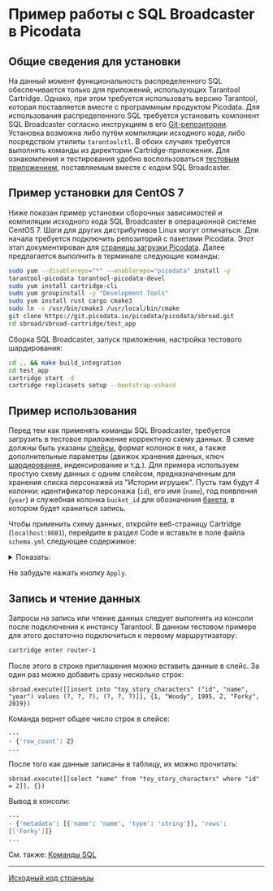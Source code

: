 # Пример работы с SQL Broadcaster в Picodata
## Общие сведения для установки
На данный момент функциональность распределенного SQL обеспечивается
только для приложений, использующих Tarantool Cartridge. Однако, при
этом требуется использовать версию Tarantool, которая поставляется
вместе с программным продуктом Picodata. Для использования
распределенного SQL требуется установить компонент SQL Broadcaster
согласно инструкциям в его
[Git-репозитории](https://git.picodata.io/picodata/picodata/sbroad).
Установка возможна либо путём компиляции исходного кода, либо
посредством утилиты `tarantoolctl`. В обоих случаях требуется выполнять
команды из директории Cartridge-приложения. Для ознакомления и
тестирования удобно воспользоваться [тестовым
приложением](https://git.picodata.io/picodata/picodata/sbroad/-/tree/main/sbroad-cartridge/test_app),
поставляемым вместе с кодом SQL Broadcaster.

## Пример установки для CentOS 7
Ниже показан пример установки сборочных зависимостей и компиляции
исходного кода SQL Broadcaster в операционной системе CentOS 7. Шаги для
других дистрибутивов Linux могут отличаться. Для начала требуется
подключить репозиторий с пакетами Picodata. Этот этап документирован для
[страницы загрузки Picodata](https://picodata.io/download/). Далее
предлагается выполнить в терминале следующие команды:

<style>
  code {
    white-space : pre-wrap !important;
    word-break: break-word;
  }
</style>

````bash
sudo yum --disablerepo="*" --enablerepo="picodata" install -y tarantool-picodata tarantool-picodata-devel
sudo yum install cartridge-cli
sudo yum groupinstall -y "Development Tools"
sudo yum install rust cargo cmake3
sudo ln -s /usr/bin/cmake3 /usr/local/bin/cmake
git clone https://git.picodata.io/picodata/picodata/sbroad.git
cd sbroad/sbroad-cartridge/test_app
````

Сборка SQL Broadcaster, запуск приложения, настройка тестового шардирования:
````bash
cd .. && make build_integration
cd test_app
cartridge start -d
cartridge replicasets setup --bootstrap-vshard
````
## Пример использования
Перед тем как применять команды SQL Broadcaster, требуется загрузить в
тестовое приложение корректную схему данных. В схеме должны быть указаны
[спейсы](../glossary.md#space), формат колонок в них, а также
дополнительные параметры (движок хранения данных, ключ
[шардирования](../glossary.md#sharding),
индексирование и т.д.). Для примера используем простую схему данных с
одним спейсом, предназначенным для хранения списка персонажей из
"Истории игрушек". Пусть там будут 4 колонки: идентификатор персонажа
(`id`), его имя (`name`), год появления (`year`) и служебная колонка
`bucket_id` для обозначения [бакета](../glossary.md#bucket), в
котором будет храниться запись. 

Чтобы применить схему данных, откройте веб-страницу Cartridge
(`localhost:8081`), перейдите в раздел Code и вставьте в поле файла
`schema.yml` следующее содержимое:
<details>
  <summary>Показать:</summary>

````bash
spaces:
    toy_story_characters:
      format:
      - type: integer
        name: id
        is_nullable: false
      - type: string
        name: name
        is_nullable: false
      - type: integer
        name: year
        is_nullable: false
      - type: unsigned
        name: bucket_id
        is_nullable: true
      temporary: false
      engine: memtx
      is_local: false
      sharding_key:
      - id
      - name
      indexes:
      - unique: true
        parts:
        - path: id
          type: integer
          is_nullable: false
        name: id
        type: TREE
      - unique: false
        parts:
        - path: bucket_id
          type: unsigned
          is_nullable: true
        name: bucket_id
        type: TREE
        
````
</details>

Не забудьте нажать кнопку `Apply`.

## Запись и чтение данных
Запросы на запись или чтение данных следует выполнять из консоли после
подключения к инстансу Tarantool. В данном тестовом примере для этого
достаточно подключиться к первому маршрутизатору:

````bash
cartridge enter router-1
````

После этого в строке приглашения можно вставить данные в спейс. За один раз можно добавить сразу несколько строк:
```
sbroad.execute([[insert into "toy_story_characters" ("id", "name", "year") values (?, ?, ?), (?, ?, ?)]], {1, "Woody", 1995, 2, "Forky", 2019})
```
Команда вернет общее число строк в спейсе:

```bash
---
- {'row_count': 2}
...
```

После того как данные записаны в таблицу, их можно прочитать:

```
sbroad.execute([[select "name" from "toy_story_characters" where "id" = 2]], {})
```

Вывод в консоли:

```bash
---
- {'metadata': [{'name': 'name', 'type': 'string'}], 'rows': [['Forky']]}
...
```


См. также: [Команды SQL](../queries)

---
[Исходный код страницы](https://git.picodata.io/picodata/picodata/docs/-/blob/main/docs/sql/tutorial.md)
